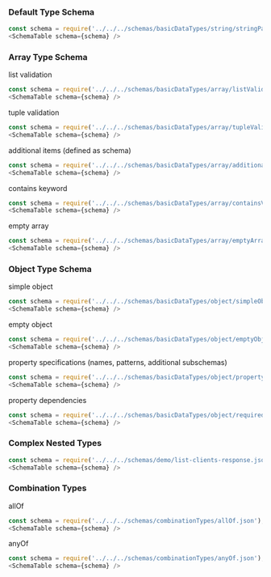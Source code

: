 ### Default Type Schema
```js
const schema = require('../../../schemas/basicDataTypes/string/stringPattern.json');
<SchemaTable schema={schema} />
```

### Array Type Schema

list validation
```js
const schema = require('../../../schemas/basicDataTypes/array/listValidation.json');
<SchemaTable schema={schema} />
```

tuple validation
```js
const schema = require('../../../schemas/basicDataTypes/array/tupleValidation.json');
<SchemaTable schema={schema} />
```

additional items (defined as schema)
```js
const schema = require('../../../schemas/basicDataTypes/array/additionalItems.json');
<SchemaTable schema={schema} />
```

contains keyword
```js
const schema = require('../../../schemas/basicDataTypes/array/containsValidation.json');
<SchemaTable schema={schema} />
```

empty array
```js
const schema = require('../../../schemas/basicDataTypes/array/emptyArray.json');
<SchemaTable schema={schema} />
```

### Object Type Schema

simple object
```js
const schema = require('../../../schemas/basicDataTypes/object/simpleObject.json');
<SchemaTable schema={schema} />
```

empty object
```js
const schema = require('../../../schemas/basicDataTypes/object/emptyObject.json');
<SchemaTable schema={schema} />
```

property specifications (names, patterns, additional subschemas)
```js
const schema = require('../../../schemas/basicDataTypes/object/propertySpecifications.json');
<SchemaTable schema={schema} />
```

property dependencies
```js
const schema = require('../../../schemas/basicDataTypes/object/requiredProperties.json');
<SchemaTable schema={schema} />
```

### Complex Nested Types
```js
const schema = require('../../../schemas/demo/list-clients-response.json');
<SchemaTable schema={schema} />
```

### Combination Types
allOf
```js
const schema = require('../../../schemas/combinationTypes/allOf.json');
<SchemaTable schema={schema} />
```

anyOf
```js
const schema = require('../../../schemas/combinationTypes/anyOf.json');
<SchemaTable schema={schema} />
```